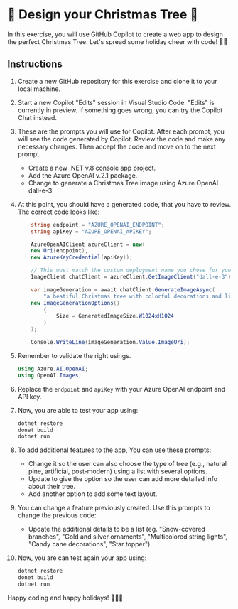 # 🎄 Design your Christmas Tree 🎄

In this exercise, you will use GitHub Copilot to create a web app to design the perfect Christmas Tree. Let's spread some holiday cheer with code! 🎁✨

## Instructions

1. Create a new GitHub repository for this exercise and clone it to your local machine.

2. Start a new Copilot "Edits" session in Visual Studio Code. "Edits" is currently in preview. If something goes wrong, you can try the Copilot Chat instead.

3. These are the prompts you will use for Copilot. After each prompt, you will see the code generated by Copilot. Review the code and make any necessary changes. Then accept the code and move on to the next prompt.

    - Create a new .NET v.8 console app project.
    - Add the Azure OpenAI v.2.1 package.
    - Change to generate a Christmas Tree image using Azure OpenAI dall-e-3

4. At this point, you should have a generated code, that you have to review. The correct code looks like:

    ```cs
        string endpoint = "AZURE_OPENAI_ENDPOINT";
        string apiKey = "AZURE_OPENAI_APIKEY";

        AzureOpenAIClient azureClient = new(
        new Uri(endpoint),
        new AzureKeyCredential(apiKey));

        // This must match the custom deployment name you chose for your model
        ImageClient chatClient = azureClient.GetImageClient("dall-e-3");

        var imageGeneration = await chatClient.GenerateImageAsync(
            "a beatiful Christmas tree with colorful decorations and lights",
        new ImageGenerationOptions()
            {
                Size = GeneratedImageSize.W1024xH1024
            }
        );

        Console.WriteLine(imageGeneration.Value.ImageUri);
    ```

5. Remember to validate the right usings.

    ```cs
    using Azure.AI.OpenAI;
    using OpenAI.Images;
    ```
6. Replace the  ```endpoint``` and ```apiKey``` with your Azure OpenAI endpoint and API key.

7. Now, you are able to test your app using:

    ```bash
    dotnet restore
    donet build
    dotnet run
    ```
8. To add additional features to the app, You can use these prompts:

    - Change it so the user can also choose the type of tree (e.g., natural pine, artificial, post-modern) using a list with several options.
    - Update to give the option so the user can add more detailed info about their tree.
    - Add another option to add some text layout.

8. You can change a feature previously created. Use this prompts to change the previous code:
    - Update the additional details to be a list (eg. "Snow-covered branches", "Gold and silver ornaments", "Multicolored string lights", "Candy cane decorations", "Star topper").

9. Now, you are can test again your app using:

    ```bash
    dotnet restore
    donet build
    dotnet run
    ```


Happy coding and happy holidays! 🎄🎅✨